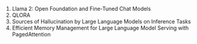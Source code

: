 1. Llama 2: Open Foundation and Fine-Tuned Chat Models
2. QLORA
3. Sources of Hallucination by Large Language Models on Inference Tasks
4. Efficient Memory Management for Large Language
   Model Serving with PagedAttention
